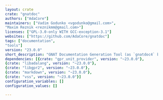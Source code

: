 ```yaml
---
layout: crate
crate: "gnatdoc"
authors: ["AdaCore"]
maintainers: ["Vadim Godunko <vgodunko@gmail.com>",
"Maxim Reznik <reznikmm@gmail.com>"]
licenses: ["GPL-3.0-only WITH GCC-exception-3.1"]
websites: ["https://github.com/AdaCore/gnatdoc"]
tags: ["documentation",
"tools"]
version: "23.0.0"
short_description: "GNAT Documentation Generation Tool (as `gnatdoc4` binary)"
dependencies: [{crate: "gpr_unit_provider", version: "~23.0.0"},
{crate: "libadalang", version: "~23.0.0"},
{crate: "libgpr2", version: "~23.0.0"},
{crate: "markdown", version: "~23.0.0"},
{crate: "vss", version: "~23.0.0"}]
configuration_variables: []
configuration_values: []

---
```



